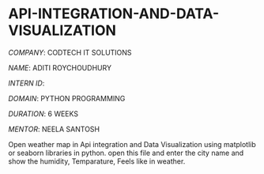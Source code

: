 # API-INTEGRATION-AND-DATA-VISUALIZATION

*COMPANY*: CODTECH IT SOLUTIONS

*NAME*: ADITI ROYCHOUDHURY

*INTERN ID*: 

*DOMAIN*: PYTHON PROGRAMMING

*DURATION*: 6 WEEKS

*MENTOR*: NEELA SANTOSH


Open weather map in Api integration and Data Visualization using matplotlib or seaborn libraries in python. open this file and enter the city name and show the humidity, Temparature, Feels like in weather.
